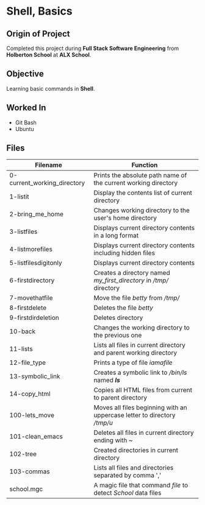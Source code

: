 # Shell, Basics
## Origin of Project
Completed this project during **Full Stack Software Engineering** from **Holberton School** at **ALX School**.
## Objective 
Learning basic commands in **Shell**.
## Worked In
* Git Bash
* Ubuntu
## Files
| Filename | Function |
| -------- | -------- |
| 0-current_working_directory | Prints the absolute path name of the current working directory |
| 1-listit | Display the contents list of current directory |
| 2-bring_me_home | Changes working directory to the user's home directory |
| 3-listfiles | Displays current directory contents in a long format |
| 4-listmorefiles | Displays current directory contents including hidden files |
| 5-listfilesdigitonly | Displays current directory contents |
| 6-firstdirectory | Creates a directory named *my_first_directory* in */tmp/* directory |
| 7-movethatfile | Move the file *betty* from */tmp/* |
| 8-firstdelete | Deletes the file *betty* |
| 9-firstdirdeletion | Deletes directory |
| 10-back | Changes the working directory to the previous one |
| 11-lists | Lists all files in current directory and parent working directory |
| 12-file_type | Prints a type of file *iamafile* |
| 13-symbolic_link | Creates a symbolic link to */bin/ls* named *__ls__* |
| 14-copy_html | Copies all HTML files from current to parent directory |
| 100-lets_move | Moves all files beginning with an uppercase letter to directory */tmp/u* |
| 101-clean_emacs | Deletes all files in current directory ending with *~* |
| 102-tree | Created directories in current directory |
| 103-commas | Lists all files and directories separated by comma ',' |
| school.mgc | A magic file that command *file* to detect *School* data files |
